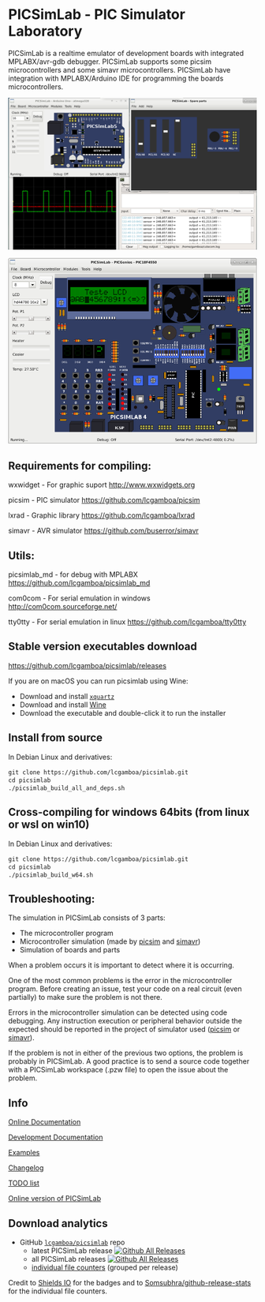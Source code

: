 
# PICSimLab - PIC Simulator Laboratory

PICSimLab is a realtime emulator of development boards with integrated MPLABX/avr-gdb debugger. 
PICSimLab supports some picsim microcontrollers and some simavr microcontrollers.
PICSimLab have integration with  MPLABX/Arduino IDE for programming the boards microcontrollers.

![PICsimLab](docs/screenshot.png?raw=true "PICsimLab")

![PICsimLab](docs/picsimlab4.png?raw=true "PICsimLab")

## Requirements for compiling:

wxwidget 	- For graphic suport		   http://www.wxwidgets.org

picsim          - PIC simulator                    https://github.com/lcgamboa/picsim 

lxrad           - Graphic library                  https://github.com/lcgamboa/lxrad 

simavr          - AVR simulator                    https://github.com/buserror/simavr

## Utils:

picsimlab_md    - for debug with MPLABX      https://github.com/lcgamboa/picsimlab_md

com0com		- For serial emulation in windows  http://com0com.sourceforge.net/ 

tty0tty 	- For serial emulation in linux    https://github.com/lcgamboa/tty0tty 

## Stable version executables download 

https://github.com/lcgamboa/picsimlab/releases

If you are on macOS you can run picsimlab using Wine:

- Download and install [`xquartz`](https://www.xquartz.org)
- Download and install [Wine](https://dl.winehq.org/wine-builds/macosx/download.html)
- Download the executable and double-click it to run the installer

## Install from source

In Debian Linux and derivatives:

```
git clone https://github.com/lcgamboa/picsimlab.git
cd picsimlab
./picsimlab_build_all_and_deps.sh
```
## Cross-compiling for windows 64bits (from linux or wsl on win10)

In Debian Linux and derivatives:

```
git clone https://github.com/lcgamboa/picsimlab.git
cd picsimlab
./picsimlab_build_w64.sh
```
## Troubleshooting:
The simulation in PICSimLab consists of 3 parts:

- The microcontroller program
- Microcontroller simulation (made by [picsim](https://github.com/lcgamboa/picsim) and [simavr](https://github.com/buserror/simavr))
- Simulation of boards and parts

When a problem occurs it is important to detect where it is occurring.

One of the most common problems is the error in the microcontroller program. Before creating an issue, test your code on a real circuit (even partially) to make sure the problem is not there.

Errors in the microcontroller simulation can be detected using code debugging. Any instruction execution or peripheral behavior outside the expected should be reported in the project of simulator used ([picsim](https://github.com/lcgamboa/picsim) or [simavr](https://github.com/buserror/simavr)).

If the problem is not in either of the previous two options, the problem is probably in PICSimLab. A good practice is to send a source code together with a PICSimLab workspace (.pzw file) to open the issue about the problem.


## Info

[Online Documentation](https://lcgamboa.github.io/picsimlab/)

[Development Documentation](https://lcgamboa.github.io/picsimlab/devel/html/)

[Examples](https://lcgamboa.github.io/picsimlab_examples/examples/examples_index.html)

[Changelog](./CHANGELOG.md)

[TODO list](./TODO.md)

[Online version of PICSimLab](https://lcgamboa.github.io/)

## Download analytics

- GitHub [`lcgamboa/picsimlab`](https://github.com/lcgamboa/picsimlab/) repo
  - latest PICSimLab release
[![Github All Releases](https://img.shields.io/github/downloads/lcgamboa/picsimlab/latest/total.svg)](https://github.com/lcgamboa/picsimlab/releases/)
  - all PICSimLab releases [![Github All Releases](https://img.shields.io/github/downloads/lcgamboa/picsimlab/total.svg)](https://github.com/lcgamboa/picsimlab/releases/)
  - [individual file counters](https://www.somsubhra.com/github-release-stats/?username=lcgamboa&repository=picsimlab) (grouped per release)

Credit to [Shields IO](https://shields.io) for the badges and to
[Somsubhra/github-release-stats](https://github.com/Somsubhra/github-release-stats)
for the individual file counters.

